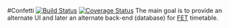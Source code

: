 #Confetti [![Build Status](https://travis-ci.org/karandit/confetti.png?branch=master)](https://travis-ci.org/karandit/confetti)
[![Coverage Status](https://coveralls.io/repos/karandit/confetti/badge.png?branch=master)](https://coveralls.io/r/karandit/confetti?branch=master)
The main goal is to provide an alternate UI and later an alternate back-end (database) for [FET](http://lalescu.ro/liviu/fet/) timetable.
